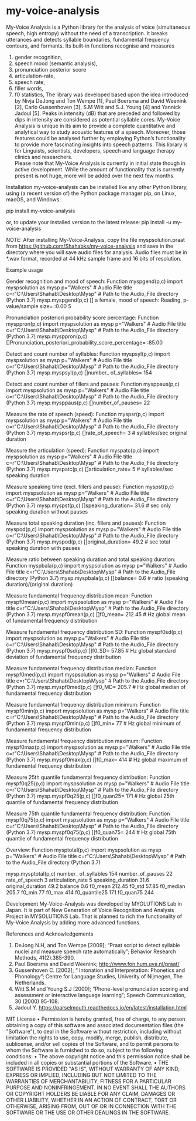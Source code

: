 # my-voice-analysis

My-Voice Analysis is a Python library for the analysis of voice (simultaneous speech, high entropy) without the need of a transcription. It breaks utterances and detects syllable boundaries, fundamental frequency contours, and formants. Its built-in functions recognise and measures 
1.	gender recognition, 
2.	speech mood (semantic analysis), 
3.	pronunciation posterior score 
4.	articulation-rate, 
5.	speech rate,
6.	filler words, 
7.	f0 statistics, 
The library was developed based upon the idea introduced by Nivja DeJong and Ton Wempe [1], Paul Boersma and David Weenink [2], Carlo Gussenhoven [3], S.M Witt and S.J. Young [4] and Yannick Jadoul [5]. Peaks in intensity (dB) that are preceded and followed by dips in intensity are considered as potential syllable cores. 
My-Voice Analysis is unique in its aim to provide a complete quantitative and analytical way to study acoustic features of a speech. Moreover, those features could be analysed further by employing Python’s functionality to provide more fascinating insights into speech patterns. 
This library is for Linguists, scientists, developers, speech and language therapy clinics and researchers.   
Please note that My-Voice Analysis is currently in initial state though in active development. While the amount of functionality that is currently present is not huge, more will be added over the next few months.

Installation
my-voice-analysis can be installed like any other Python library, using (a recent version of) the Python package manager pip, on Linux, macOS, and Windows:

pip install my-voice-analysis

or, to update your installed version to the latest release:
pip install -u my-voice-analysis

NOTE: After installing My-Voice-Analysis, copy the file myspsolution.praat from https://github.com/Shahabks/my-voice-analysis  and save in the directory where you will save audio files for analysis.
Audio files must be in *.wav format, recorded at 44 kHz sample frame and 16 bits of resolution.  

Example usage

Gender recognition and mood of speech: Function myspgend(p,c)
import myspsolution as mysp
p="Walkers" # Audio File title
c=r"C:\Users\Shahab\Desktop\Mysp" # Path to the Audio_File directory (Python 3.7)
mysp.myspgend(p,c)
[] a female, mood of speech: Reading, p-value/sample size= :0.00 5

Pronunciation posteriori probability score percentage: Function mysppron(p,c)
import myspsolution as mysp
p="Walkers" # Audio File title
c=r"C:\Users\Shahab\Desktop\Mysp" # Path to the Audio_File directory (Python 3.7)
mysp.mysppron(p,c)
[]Pronunciation_posteriori_probability_score_percentage= :85.00

Detect and count number of syllables: Function myspsyl(p,c)
import myspsolution as mysp
p="Walkers" # Audio File title
c=r"C:\Users\Shahab\Desktop\Mysp" # Path to the Audio_File directory (Python 3.7)
mysp.myspsyl(p,c)
[]number_ of_syllables= 154

Detect and count number of fillers and pauses: Function mysppaus(p,c)
import myspsolution as mysp
p="Walkers" # Audio File title
c=r"C:\Users\Shahab\Desktop\Mysp" # Path to the Audio_File directory (Python 3.7)
mysp.mysppaus(p,c)
[]number_of_pauses= 22

Measure the rate of speech (speed): Function myspsr(p,c)
import myspsolution as mysp
p="Walkers" # Audio File title
c=r"C:\Users\Shahab\Desktop\Mysp" # Path to the Audio_File directory (Python 3.7)
mysp.myspsr(p,c)
[]rate_of_speech= 3 # syllables/sec original duration

Measure the articulation (speed): Function myspatc(p,c)
import myspsolution as mysp
p="Walkers" # Audio File title
c=r"C:\Users\Shahab\Desktop\Mysp" # Path to the Audio_File directory (Python 3.7)
mysp.myspatc(p,c)
[]articulation_rate= 5 # syllables/sec speaking duration

Measure speaking time (excl. fillers and pause): Function myspst(p,c)
import myspsolution as mysp
p="Walkers" # Audio File title
c=r"C:\Users\Shahab\Desktop\Mysp" # Path to the Audio_File directory (Python 3.7)
mysp.myspst(p,c)
[]speaking_duration= 31.6 # sec only speaking duration without pauses

Measure total speaking duration (inc. fillers and pauses): Function myspod(p,c)
import myspsolution as mysp
p="Walkers" # Audio File title
c=r"C:\Users\Shahab\Desktop\Mysp" # Path to the Audio_File directory (Python 3.7)
mysp.myspod(p,c)
[]original_duration= 49.2 # sec total speaking duration with pauses

Measure ratio between speaking duration and total speaking duration: Function myspbala(p,c)
import myspsolution as mysp
p="Walkers" # Audio File title
c=r"C:\Users\Shahab\Desktop\Mysp" # Path to the Audio_File directory (Python 3.7)
mysp.myspbala(p,c)
[]balance= 0.6 # ratio (speaking duration)/(original duration)

Measure fundamental frequency distribution mean: Function myspf0mean(p,c)
import myspsolution as mysp
p="Walkers" # Audio File title
c=r"C:\Users\Shahab\Desktop\Mysp" # Path to the Audio_File directory (Python 3.7)
mysp.myspf0mean(p,c)
[]f0_mean= 212.45 # Hz global mean of fundamental frequency distribution

Measure fundamental frequency distribution SD: Function myspf0sd(p,c)
import myspsolution as mysp
p="Walkers" # Audio File title
c=r"C:\Users\Shahab\Desktop\Mysp" # Path to the Audio_File directory (Python 3.7)
mysp.myspf0sd(p,c)
[]f0_SD= 57.85 # Hz global standard deviation of fundamental frequency distribution

Measure fundamental frequency distribution median: Function myspf0med(p,c)
import myspsolution as mysp
p="Walkers" # Audio File title
c=r"C:\Users\Shahab\Desktop\Mysp" # Path to the Audio_File directory (Python 3.7)
mysp.myspf0med(p,c)
[]f0_MD= 205.7 # Hz global median of fundamental frequency distribution

Measure fundamental frequency distribution minimum: Function myspf0min(p,c)
import myspsolution as mysp
p="Walkers" # Audio File title
c=r"C:\Users\Shahab\Desktop\Mysp" # Path to the Audio_File directory (Python 3.7)
mysp.myspf0min(p,c)
[]f0_min= 77 # Hz global minimum of fundamental frequency distribution

Measure fundamental frequency distribution maximum: Function myspf0max(p,c)
import myspsolution as mysp
p="Walkers" # Audio File title
c=r"C:\Users\Shahab\Desktop\Mysp" # Path to the Audio_File directory (Python 3.7)
mysp.myspf0max(p,c)
[]f0_max= 414 # Hz global maximum of fundamental frequency distribution

Measure 25th quantile fundamental frequency distribution: Function myspf0q25(p,c)
import myspsolution as mysp
p="Walkers" # Audio File title
c=r"C:\Users\Shahab\Desktop\Mysp" # Path to the Audio_File directory (Python 3.7)
mysp.myspf0q25(p,c)
[]f0_quan25= 171 # Hz global 25th quantile of fundamental frequency distribution

Measure 75th quantile fundamental frequency distribution: Function myspf0q75(p,c)
import myspsolution as mysp
p="Walkers" # Audio File title
c=r"C:\Users\Shahab\Desktop\Mysp" # Path to the Audio_File directory (Python 3.7)
mysp.myspf0q75(p,c)
[]f0_quan75= 244 # Hz global 75th quantile of fundamental frequency distribution

Overview: Function mysptotal(p,c)
import myspsolution as mysp
p="Walkers" # Audio File title
c=r"C:\Users\Shahab\Desktop\Mysp" # Path to the Audio_File directory (Python 3.7) 

mysp.mysptotal(p,c)
number_ of_syllables     154
number_of_pauses          22
rate_of_speech             3
articulation_rate          5
speaking_duration       31.6
original_duration       49.2
balance                  0.6
f0_mean               212.45
f0_std                 57.85
f0_median              205.7
f0_min                    77
f0_max                   414
f0_quantile25            171
f0_quan75                244


Development
My-Voice-Analysis was developed by MYOLUTIONS Lab in Japan. It is part of New Generation of Voice Recognition and Analysis Project in MYSOLUTIONS Lab. That is planned to rich the functionality of My-Voice Analysis by adding more advanced functions. 

References and Acknowledgements
1.	DeJong N.H, and Ton Wempe [2009]; “Praat script to detect syllable nuclei and measure speech rate automatically”; Behavior Research Methods, 41(2).385-390.
2.	 Paul Boersma and David Weenink;  http://www.fon.hum.uva.nl/praat/
3.	Gussenhoven C. [2002]; “ Intonation and Interpretation: Phonetics and Phonology”; Centre for Language Studies, Univerity of Nijmegen, The Netherlands.  
4.	Witt S.M and Young S.J [2000]; “Phone-level pronunciation scoring and assessment or interactive language learning”; Speech Communication, 30 (2000) 95-108.
5.	Jadoul Y. https://parselmouth.readthedocs.io/en/latest/installation.html 

MIT License
•	Permission is hereby granted, free of charge, to any person obtaining a copy of this software and associated documentation files (the "Software"), to deal in the Software without restriction, including without limitation the rights to use, copy, modify, merge, publish, distribute, sublicense, and/or sell copies of the Software, and to permit persons to whom the Software is furnished to do so, subject to the following conditions:
•	The above copyright notice and this permission notice shall be included in all copies or substantial portions of the Software.
•	THE SOFTWARE IS PROVIDED "AS IS", WITHOUT WARRANTY OF ANY KIND, EXPRESS OR IMPLIED, INCLUDING BUT NOT LIMITED TO THE WARRANTIES OF MERCHANTABILITY, FITNESS FOR A PARTICULAR PURPOSE AND NONINFRINGEMENT. IN NO EVENT SHALL THE AUTHORS OR COPYRIGHT HOLDERS BE LIABLE FOR ANY CLAIM, DAMAGES OR OTHER LIABILITY, WHETHER IN AN ACTION OF CONTRACT, TORT OR OTHERWISE, ARISING FROM, OUT OF OR IN CONNECTION WITH THE SOFTWARE OR THE USE OR OTHER DEALINGS IN THE SOFTWARE.


